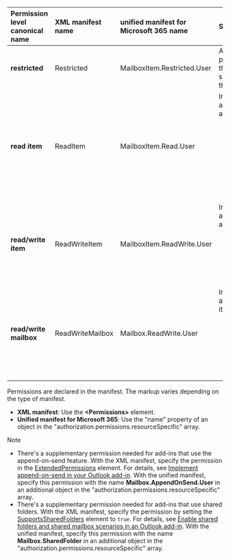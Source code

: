 |**Permission level</br>canonical name**|**XML manifest name**|**unified manifest for Microsoft 365 name**|**Summary description**|
|:-----|:-----|:-----|:-----|
|**restricted**|Restricted|MailboxItem.Restricted.User|Allows access to properties and methods that don't pertain to specific information about the user or mail item.|
|**read item**|ReadItem|MailboxItem.Read.User|In addition to what is allowed in **restricted**, it allows:<ul><li>regular expressions</li><li>Outlook add-in API read access</li><li>getting the item properties and the callback token</li><li>writing custom properties</li></ul>|
|**read/write item**|ReadWriteItem|MailboxItem.ReadWrite.User|In addition to what is allowed in **read item**, it allows:<ul><li>full Outlook add-in API access except `makeEwsRequestAsync`</li><li>setting the item properties</li></ul>|
|**read/write mailbox**|ReadWriteMailbox|Mailbox.ReadWrite.User|In addition to what is allowed in **read/write item**, it allows:<ul><li>creating, reading, writing items and folders</li><li>sending items</li><li>calling [makeEwsRequestAsync](/javascript/api/requirement-sets/outlook/preview-requirement-set/office.context.mailbox#methods)</li></ul>|

Permissions are declared in the manifest. The markup varies depending on the type of manifest.

- **XML manifest**:  Use the **\<Permissions\>** element.
- **Unified manifest for Microsoft 365**: Use the "name" property of an object in the "authorization.permissions.resourceSpecific" array.

> [!NOTE]
>
> - There's a supplementary permission needed for add-ins that use the append-on-send feature. With the XML manifest, specify the permission in the [ExtendedPermissions](/javascript/api/manifest/extendedpermissions) element. For details, see [Implement append-on-send in your Outlook add-in](../outlook/append-on-send.md). With the unified manifest, specify this permission with the name **Mailbox.AppendOnSend.User** in an additional object in the "authorization.permissions.resourceSpecific" array.
> - There's a supplementary permission needed for add-ins that use shared folders. With the XML manifest, specify the permission by setting the [SupportsSharedFolders](/javascript/api/manifest/supportssharedfolders) element to `true`. For details, see [Enable shared folders and shared mailbox scenarios in an Outlook add-in](../outlook/delegate-access.md). With the unified manifest, specify this permission with the name **Mailbox.SharedFolder** in an additional object in the "authorization.permissions.resourceSpecific" array.

